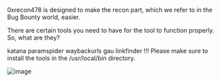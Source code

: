 0xrecon478 is designed to make the recon part, which we refer to in the Bug Bounty world, easier.

There are certain tools you need to have for the tool to function properly. So, what are they?

katana
paramspider
waybackurls
gau
linkfinder
!!! Please make sure to install the tools in the /usr/local/bin directory.




![image](https://github.com/user-attachments/assets/e7817071-39a8-4e35-a562-93482e582108)
